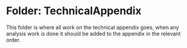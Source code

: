 # Folder: TechnicalAppendix

This folder is where all work on the technical appendix goes, when any analysis work is done it should be added to the appendix in the relevant order.
